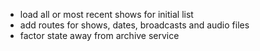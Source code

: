 * load all or most recent shows for initial list
* add routes for shows, dates, broadcasts and audio files
* factor state away from archive service
